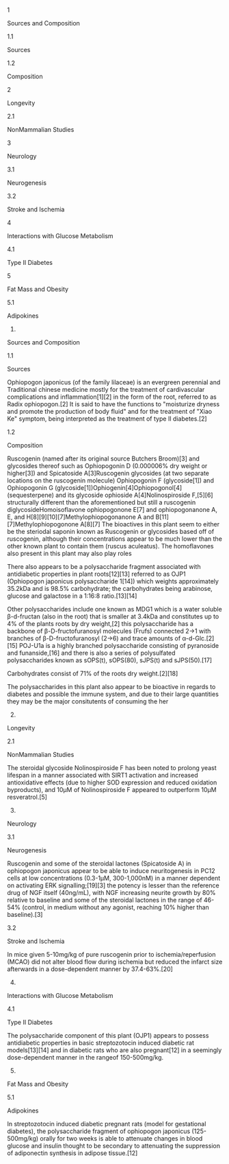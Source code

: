 1

Sources and Composition

1.1

Sources

1.2

Composition

2

Longevity

2.1

NonMammalian Studies

3

Neurology

3.1

Neurogenesis

3.2

Stroke and Ischemia

4

Interactions with Glucose Metabolism

4.1

Type II Diabetes

5

Fat Mass and Obesity

5.1

Adipokines

1.

Sources and Composition

1.1

Sources

Ophiopogon japonicus (of the family lilaceae) is an evergreen perennial and Traditional chinese medicine mostly for the treatment of cardivascular complications and inflammation[1][2] in the form of the root, referred to as Radix ophiopogon.[2] It is said to have the functions to "moisturize dryness and promote the production of body fluid" and for the treatment of "Xiao Ke" symptom, being interpreted as the treatment of type II diabetes.[2]

1.2

Composition

Ruscogenin (named after its original source Butchers Broom)[3] and glycosides thereof such as Ophiopogonin D (0.000006% dry weight or higher[3]) and Spicatoside A[3]Ruscogenin glycosides (at two separate locations on the ruscogenin molecule) Ophiopogonin F (glycoside[1]) and Ophiopogonin G (glycoside[1])Ophiogenin[4]Ophiopogonol[4] (sequesterpene) and its glycoside ophioside A[4]Nolinospiroside F,[5][6] structurally different than the aforementioned but still a ruscogenin diglycosideHomoisoflavone ophiopogonone E[7] and ophiopogonanone A, E, and H[8][9][10][7]Methylophiopogonanone A and B[11][7]Methylophiopogonone A[8][7]
The bioactives in this plant seem to either be the steriodal saponin known as Ruscogenin or glycosides based off of ruscogenin, although their concentrations appear to be much lower than the other known plant to contain them (ruscus aculeatus). The homoflavones also present in this plant may also play roles


There also appears to be a polysaccharide fragment associated with antidiabetic properties in plant roots[12][13] referred to as OJP1 (Ophiopogon japonicus polysaccharide 1[14]) which weights approximately 35.2kDa and is 98.5% carbohydrate; the carbohydrates being arabinose, glucose and galactose in a 1:16:8 ratio.[13][14] 

Other polysaccharides include one known as MDG1 which is a water soluble β-d-fructan (also in the root) that is smaller at 3.4kDa and constitutes up to 4% of the plants roots by dry weight,[2] this polysaccharide has a backbone of β-D-fructofuranosyl molecules (Frufs) connected 2→1 with branches of β-D-fructofuranosyl (2→6) and trace amounts of α-d-Glc.[2][15] POJ-U1a is a highly branched polysaccharide consisting of pyranoside and funanside,[16] and there is also a series of polysulfated polysaccharides known as sOPS(t), sOPS(80), sJPS(t) and sJPS(50).[17]

Carbohydrates consist of 71% of the roots dry weight.[2][18]


The polysaccharides in this plant also appear to be bioactive in regards to diabetes and possible the immune system, and due to their large quantities they may be the major consitutents of consuming the her


2.

Longevity

2.1

NonMammalian Studies

The steroidal glycoside Nolinospiroside F has been noted to prolong yeast lifespan in a manner associated with SIRT1 activation and increased antioxidative effects (due to higher SOD expression and reduced oxidation byproducts), and 10µM of Nolinospiroside F appeared to outperform 10µM resveratrol.[5]

3.

Neurology

3.1

Neurogenesis

Ruscogenin and some of the steroidal lactones (Spicatoside A) in ophiopogon japonicus appear to be able to induce neuritogenesis in PC12 cells at low concentrations (0.3-1μM, 300-1,000nM) in a manner dependent on activating ERK signalling;[19][3] the potency is lesser than the reference drug of NGF itself (40ng/mL), with NGF increasing neurite growth by 80% relative to baseline and some of the steroidal lactones in the range of 46-54% (control, in medium without any agonist, reaching 10% higher than baseline).[3]

3.2

Stroke and Ischemia

In mice given 5-10mg/kg of pure ruscogenin prior to ischemia/reperfusion (MCAO) did not alter blood flow during ischemia but reduced the infarct size afterwards in a dose-dependent manner by 37.4-63%.[20]

4.

Interactions with Glucose Metabolism

4.1

Type II Diabetes

The polysaccharide component of this plant (OJP1) appears to possess antidiabetic properties in basic streptozotocin induced diabetic rat models[13][14] and in diabetic rats who are also pregnant[12] in a seemingly dose-dependent manner in the rangeof 150-500mg/kg.

5.

Fat Mass and Obesity

5.1

Adipokines

In streptozotocin induced diabetic pregnant rats (model for gestational diabetes), the polysaccharide fragment of ophiopogon japonicus (125-500mg/kg) orally for two weeks is able to attenuate changes in blood glucose and insulin thought to be secondary to attenuating the suppression of adiponectin synthesis in adipose tissue.[12]

